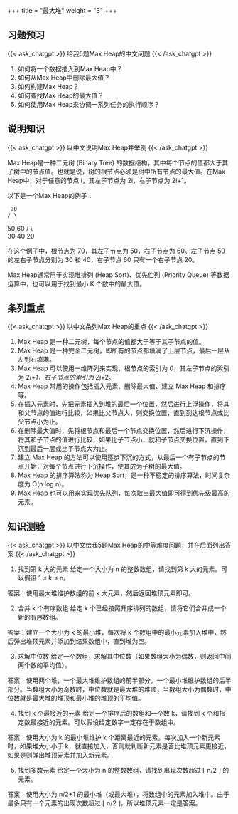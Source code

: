 +++
title = "最大堆"
weight = "3"
+++
## 习题预习
{{< ask_chatgpt >}}
给我5题Max Heap的中文问题
{{< /ask_chatgpt >}}



1. 如何将一个数据插入到Max Heap中？
2. 如何从Max Heap中删除最大值？
3. 如何构建Max Heap？
4. 如何查找Max Heap的最大值？
5. 如何使用Max Heap来协调一系列任务的执行顺序？   

## 说明知识
{{< ask_chatgpt >}}
以中文说明Max Heap并举例
{{< /ask_chatgpt >}}



Max Heap是一种二元树 (Binary Tree) 的数据结构，其中每个节点的值都大于其子树中的节点值。也就是说，树的根节点必须是树中所有节点的最大值。在Max Heap中，对于任意的节点 i，其左子节点为 2i，右子节点为 2i+1。

以下是一个Max Heap的例子：

     70
    / \
   50  60
  / \   \
 30  40  20

在这个例子中，根节点为 70，其左子节点为 50，右子节点为 60。左子节点 50 的左右子节点分别为 30 和 40，右子节点 60 只有一个右子节点 20。

Max Heap通常用于实现堆排列 (Heap Sort)、优先伫列 (Priority Queue) 等数据运算中，也可以用于找到最小 K 个数中的最大值。   

## 条列重点
{{< ask_chatgpt >}}
以中文条列Max Heap的重点
{{< /ask_chatgpt >}}



1. Max Heap 是一种二元树，每个节点的值都大于等于其子节点的值。
2. Max Heap 是一种完全二元树，即所有的节点都填满了上层节点，最后一层从左到右填满。
3. Max Heap 可以使用一维阵列来实现，根节点的索引为 0，其左子节点的索引为 2*i+1，右子节点的索引为 2*i+2。
4. Max Heap 常用的操作包括插入元素、删除最大值、建立 Max Heap 和排序等。
5. 在插入元素时，先把元素插入到堆的最后一个位置，然后进行上浮操作，将其和父节点的值进行比较，如果比父节点大，则交换位置，直到到达根节点或比父节点小为止。
6. 在删除最大值时，先将根节点和最后一个节点交换位置，然后进行下沉操作，将其和子节点的值进行比较，如果比子节点小，就和子节点交换位置，直到下沉到最后一层或比子节点大为止。
7. 建立 Max Heap 的方法可以使用逐步下沉的方式，从最后一个有子节点的节点开始，对每个节点进行下沉操作，使其成为子树的最大值。
8. Max Heap 的排序算法称为 Heap Sort，是一种不稳定的排序算法，时间复杂度为 O(n log n)。
9. Max Heap 也可以用来实现优先队列，每次取出最大值即可得到优先级最高的元素。   

## 知识测验
{{< ask_chatgpt >}}
以中文给我5题Max Heap的中等难度问题，并在后面列出答案
{{< /ask_chatgpt >}}



1. 找到第 k 大的元素
给定一个大小为 n 的整数数组，请找到第 k 大的元素。可以假设 1 ≤ k ≤ n。

答案：使用最大堆维护数组的前 k 大元素，然后返回堆顶元素即可。

2. 合并 k 个有序数组
给定 k 个已经按照升序排列的数组，请将它们合并成一个新的有序数组。

答案：建立一个大小为 k 的最小堆，每次将 k 个数组中的最小元素加入堆中，然后弹出堆顶元素并添加到结果数组中，直到堆为空。

3. 求解中位数
给定一个数组，求解其中位数（如果数组大小为偶数，则返回中间两个数的平均值）。

答案：使用两个堆，一个最大堆维护数组的前半部分，一个最小堆维护数组的后半部分。当数组大小为奇数时，中位数就是最大堆的堆顶，当数组大小为偶数时，中位数就是最大堆的堆顶和最小堆的堆顶的平均值。

4. 找到 k 个最接近的元素
给定一个排序后的数组和一个数 k，请找到 k 个和指定数最接近的元素。可以假设给定数字一定存在于数组中。

答案：使用大小为 k 的最小堆维护 k 个距离最近的元素。每次加入一个新元素时，如果堆大小小于 k，就直接加入，否则就判断新元素是否比堆顶元素更接近，如果是则弹出堆顶元素并加入新元素。

5. 找到多数元素
给定一个大小为 n 的整数数组，请找到出现次数超过 ⌊ n/2 ⌋ 的元素。

答案：使用大小为 n/2+1 的最小堆（或最大堆），将数组中的元素加入堆中。由于最多只有一个元素的出现次数超过 ⌊ n/2 ⌋，所以堆顶元素一定是答案。   

